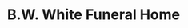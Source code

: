 ---
title: "B.W. White Funeral Home"
url: /king-william/b-w-white-funeral-home/
shop: funeral directors
---